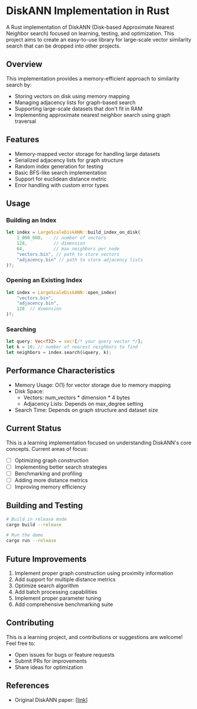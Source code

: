 # DiskANN Implementation in Rust

A Rust implementation of DiskANN (Disk-based Approximate Nearest Neighbor search) focused on learning, testing, and optimization. This project aims to create an easy-to-use library for large-scale vector similarity search that can be dropped into other projects.

## Overview

This implementation provides a memory-efficient approach to similarity search by:
- Storing vectors on disk using memory mapping
- Managing adjacency lists for graph-based search
- Supporting large-scale datasets that don't fit in RAM
- Implementing approximate nearest neighbor search using graph traversal

## Features

- Memory-mapped vector storage for handling large datasets
- Serialized adjacency lists for graph structure
- Random index generation for testing
- Basic BFS-like search implementation
- Support for euclidean distance metric
- Error handling with custom error types

## Usage

### Building an Index

```rust
let index = LargeScaleDiskANN::build_index_on_disk(
    1_000_000,    // number of vectors
    128,          // dimension
    64,           // max neighbors per node
    "vectors.bin", // path to store vectors
    "adjacency.bin" // path to store adjacency lists
)?;
```

### Opening an Existing Index

```rust
let index = LargeScaleDiskANN::open_index(
    "vectors.bin",
    "adjacency.bin",
    128  // dimension
)?;
```

### Searching

```rust
let query: Vec<f32> = vec![/* your query vector */];
let k = 10; // number of nearest neighbors to find
let neighbors = index.search(&query, k);
```

## Performance Characteristics

- Memory Usage: O(1) for vector storage due to memory mapping
- Disk Space: 
  - Vectors: num_vectors * dimension * 4 bytes
  - Adjacency Lists: Depends on max_degree setting
- Search Time: Depends on graph structure and dataset size

## Current Status

This is a learning implementation focused on understanding DiskANN's core concepts. Current areas of focus:
- [ ] Optimizing graph construction
- [ ] Implementing better search strategies
- [ ] Benchmarking and profiling
- [ ] Adding more distance metrics
- [ ] Improving memory efficiency

## Building and Testing

```bash
# Build in release mode
cargo build --release

# Run the demo
cargo run --release
```

## Future Improvements

1. Implement proper graph construction using proximity information
2. Add support for multiple distance metrics
3. Optimize search algorithm
4. Add batch processing capabilities
5. Implement proper parameter tuning
6. Add comprehensive benchmarking suite

## Contributing

This is a learning project, and contributions or suggestions are welcome! Feel free to:
- Open issues for bugs or feature requests
- Submit PRs for improvements
- Share ideas for optimization

## References

- Original DiskANN paper: [[link](https://www.microsoft.com/en-us/research/publication/diskann-fast-accurate-billion-point-nearest-neighbor-search-on-a-single-node/?msockid=1b74891036f76220363b98c3379c6384)]
